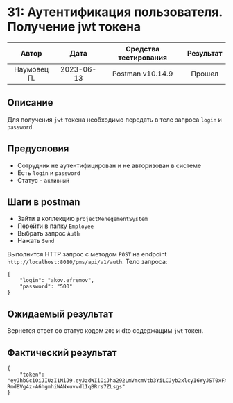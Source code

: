 # 31: Аутентификация пользователя. Получение jwt токена

|    Автор    |    Дата    | Средства тестирования | Результат |
|:-----------:|:----------:|:---------------------:|:---------:|
| Наумовец П. | 2023-06-13 |   Postman v10.14.9    |  Прошел   |

## Описание

Для получения `jwt` токена необходимо передать в теле запроса `login` и `password`.

## Предусловия

* Сотрудник не аутентифицирован и не авторизован в системе
* Есть `login` и `password`
* Статус - `активный`

## Шаги в postman

* Зайти в коллекцию `projectMenegementSystem`
* Перейти в папку `Employee`
* Выбрать запрос `Auth`
* Нажать `Send`

Выполнится HTTP запрос с методом `POST` на endpoint `http://localhost:8080/pms/api/v1/auth`. Тело запроса:

```
{
    "login": "akov.efremov",
    "password": "500"
}
```

## Ожидаемый результат

Вернется ответ со статус кодом `200` и dto содержащим `jwt` токен.

## Фактический результат

```
{
    "token": "eyJhbGciOiJIUzI1NiJ9.eyJzdWIiOiJha292LmVmcmVtb3YiLCJyb2xlcyI6WyJST0xFX1VTRVIiXSwiZXhwIjoxNjg2NjY0MTY0LCJpYXQiOjE2ODY2NjA1NjR9.1QOiE-RmdBVg4z-A6hgmhiWANxuvvdlIqBRrs7ZLsgs"
}
```
